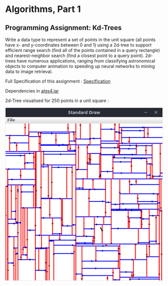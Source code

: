 # Algorithms, Part 1 
## Programming Assignment: Kd-Trees
Write a data type to represent a set of points in the unit square (all points have x- and y-coordinates between 0 and 1) using a 2d-tree to support efficient range search (find all of the points contained in a query rectangle) and nearest-neighbor search (find a closest point to a query point). 2d-trees have numerous applications, ranging from classifying astronomical objects to computer animation to speeding up neural networks to mining data to image retrieval.

Full Specification of this assignment : 
[Specification](https://coursera.cs.princeton.edu/algs4/assignments/kdtree/specification.php) 

Dependencies in [algs4.jar](https://algs4.cs.princeton.edu/code/algs4.jar) 

2d-Tree visualised for 250 points in a unit square : 

![Alt text](2dTree-Screenshot.png?raw=true "2d-Tree visualised for 250 points in a unit square")

